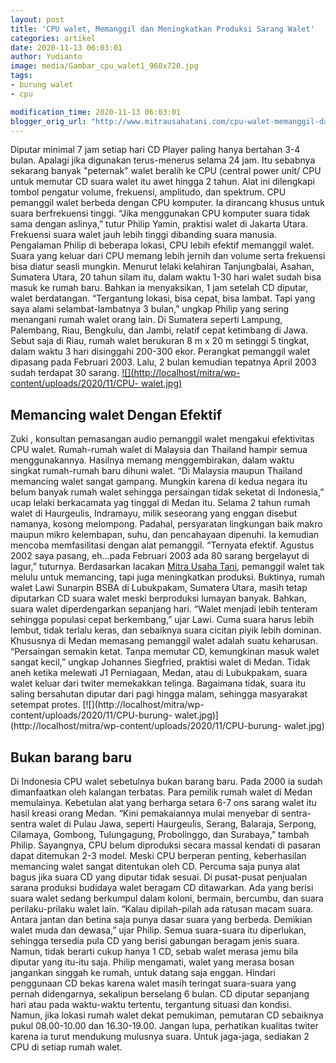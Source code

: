 ```yaml
---
layout: post
title: 'CPU walet, Memanggil dan Meningkatkan Produksi Sarang Walet'
categories: artikel
date: 2020-11-13 06:03:01
author: Yudianto
image: media/Gambar_cpu_walet1_960x720.jpg
tags:
- burung walet
- cpu

modification_time: 2020-11-13 06:03:01
blogger_orig_url: "http://www.mitrausahatani.com/cpu-walet-memanggil-dan-meningkatkan.html"
---
```


Diputar minimal 7 jam setiap hari CD Player paling hanya bertahan 3-4 bulan.
Apalagi jika digunakan terus-menerus selama 24 jam. Itu sebabnya sekarang
banyak "peternak" walet beralih ke CPU (central power unit/ CPU untuk memutar
CD suara walet itu awet hingga 2 tahun. Alat ini dilengkapi tombol pengatur
volume, frekuensi, amplitudo, dan spektrum. CPU pemanggil walet berbeda dengan
CPU komputer. Ia dirancang khusus untuk suara berfrekuensi tinggi. “Jika
menggunakan CPU komputer suara tidak sama dengan aslinya,” tutur Philip Yamin,
praktisi walet di Jakarta Utara. Frekuensi suara walet jauh lebih tinggi
dibanding suara manusia. Pengalaman Philip di beberapa lokasi, CPU lebih
efektif memanggil walet. Suara yang keluar dari CPU memang lebih jernih dan
volume serta frekuensi bisa diatur seasli mungkin. Menurut lelaki kelahiran
Tanjungbalai, Asahan, Sumatera Utara, 20 tahun silam itu, dalam waktu 1-30
hari walet sudah bisa masuk ke rumah baru. Bahkan ia menyaksikan, 1 jam
setelah CD diputar, walet berdatangan. “Tergantung lokasi, bisa cepat, bisa
lambat. Tapi yang saya alami selambat-lambatnya 3 bulan,” ungkap Philip yang
sering menangani rumah walet orang lain. Di Sumatera seperti Lampung,
Palembang, Riau, Bengkulu, dan Jambi, relatif cepat ketimbang di Jawa. Sebut
saja di Riau, rumah walet berukuran 8 m x 20 m setinggi 5 tingkat, dalam waktu
3 hari disinggahi 200-300 ekor. Perangkat pemanggil walet dipasang pada
Februari 2003. Lalu, 2 bulan kemudian tepatnya April 2003 sudah terdapat 30
sarang. [![](http://localhost/mitra/wp-content/uploads/2020/11/CPU-
walet.jpg)](http://localhost/mitra/wp-content/uploads/2020/11/CPU-walet.jpg)

## Memancing walet Dengan Efektif

Zuki , konsultan pemasangan audio pemanggil walet mengakui efektivitas CPU
walet. Rumah-rumah walet di Malaysia dan Thailand hampir semua menggunakannya.
Hasilnya memang menggembirakan, dalam waktu singkat rumah-rumah baru dihuni
walet. “Di Malaysia maupun Thailand memancing walet sangat gampang. Mungkin
karena di kedua negara itu belum banyak rumah walet sehingga persaingan tidak
seketat di Indonesia,” ucap lelaki berkacamata yag tinggal di Medan itu.
Selama 2 tahun rumah walet di Haurgeulis, Indramayu, milik seseorang yang
enggan disebut namanya, kosong melompong. Padahal, persyaratan lingkungan baik
makro maupun mikro kelembapan, suhu, dan pencahayaan dipenuhi. Ia kemudian
mencoba memfasilitasi dengan alat pemanggil. “Ternyata efektif. Agustus 2002
saya pasang, eh...pada Februari 2003 ada 80 sarang bergelayut di lagur,”
tuturnya. Berdasarkan lacakan [Mitra Usaha Tani](https://www.mitrausahatani.com),
pemanggil walet tak melulu untuk memancing, tapi juga meningkatkan produksi.
Buktinya, rumah walet Lawi Sunarpin BSBA di Lubukpakam, Sumatera Utara, masih
tetap diputarkan CD suara walet meski berproduksi lumayan banyak. Bahkan,
suara walet diperdengarkan sepanjang hari. “Walet menjadi lebih tenteram
sehingga populasi cepat berkembang,” ujar Lawi. Cuma suara harus lebih lembut,
tidak terlalu keras, dan sebaiknya suara cicitan piyik lebih dominan.
Khususnya di Medan memasang pemanggil walet adalah suatu keharusan.
“Persaingan semakin ketat. Tanpa memutar CD, kemungkinan masuk walet sangat
kecil,” ungkap Johannes Siegfried, praktisi walet di Medan. Tidak aneh ketika
melewati J1 Perniagaan, Medan, atau di Lubukpakam, suara walet keluar dari
twiter memekakkan telinga. Bagaimana tidak, suara itu saling bersahutan
diputar dari pagi hingga malam, sehingga masyarakat setempat protes.
[![](http://localhost/mitra/wp-content/uploads/2020/11/CPU-burung-
walet.jpg)](http://localhost/mitra/wp-content/uploads/2020/11/CPU-burung-
walet.jpg)

## Bukan barang baru

Di Indonesia CPU walet sebetulnya bukan barang baru. Pada 2000 ia sudah
dimanfaatkan oleh kalangan terbatas. Para pemilik rumah walet di Medan
memulainya. Kebetulan alat yang berharga setara 6-7 ons sarang walet itu hasil
kreasi orang Medan. “Kini pemakaiannya mulai menyebar di sentra-sentra walet
di Pulau Jawa, seperti Haurgeulis, Serang, Balaraja, Serpong, Cilamaya,
Gombong, Tulungagung, Probolinggo, dan Surabaya,” tambah Philip. Sayangnya,
CPU belum diproduksi secara massal kendati di pasaran dapat ditemukan 2-3
model. Meski CPU berperan penting, keberhasilan memancing walet sangat
ditentukan oleh CD. Percuma saja punya alat bagus jika suara CD yang diputar
tidak sesuai. Di pusat-pusat penjualan sarana produksi budidaya walet beragam
CD ditawarkan. Ada yang berisi suara walet sedang berkumpul dalam koloni,
bermain, bercumbu, dan suara perilaku-prilaku walet lain. “Kalau dipilah-pilah
ada ratusan macam suara. Antara jantan dan betina saja punya dasar suara yang
berbeda. Demikian walet muda dan dewasa,” ujar Philip. Semua suara-suara itu
diperlukan, sehingga tersedia pula CD yang berisi gabungan beragam jenis
suara. Namun, tidak berarti cukup hanya 1 CD, sebab walet merasa jemu bila
diputar yang itu-itu saja. Philip mengamati, walet yang merasa bosan jangankan
singgah ke rumah, untuk datang saja enggan. Hindari penggunaan CD bekas karena
walet masih teringat suara-suara yang pernah didengarnya, sekalipun berselang
6 bulan. CD diputar sepanjang hari atau pada waktu-waktu tertentu, tergantung
situasi dan kondisi. Namun, jika lokasi rumah walet dekat pemukiman, pemutaran
CD sebaiknya pukul 08.00-10.00 dan 16.30-19.00. Jangan lupa, perhatikan
kualitas twiter karena ia turut mendukung mulusnya suara. Untuk jaga-jaga,
sediakan 2 CPU di setiap rumah walet.



